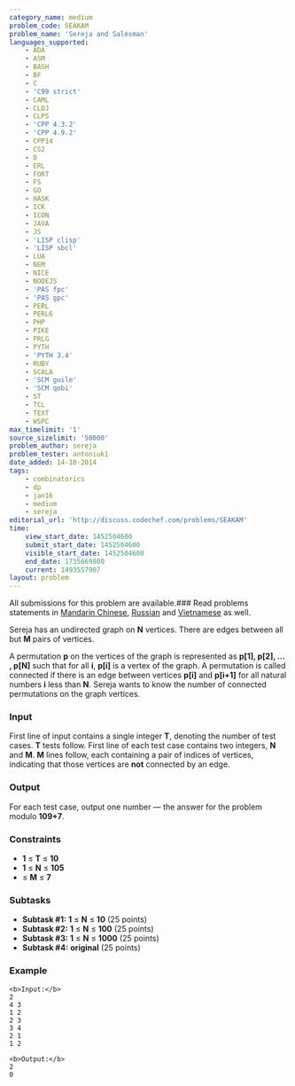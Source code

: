 ```yaml
---
category_name: medium
problem_code: SEAKAM
problem_name: 'Sereja and Salesman'
languages_supported:
    - ADA
    - ASM
    - BASH
    - BF
    - C
    - 'C99 strict'
    - CAML
    - CLOJ
    - CLPS
    - 'CPP 4.3.2'
    - 'CPP 4.9.2'
    - CPP14
    - CS2
    - D
    - ERL
    - FORT
    - FS
    - GO
    - HASK
    - ICK
    - ICON
    - JAVA
    - JS
    - 'LISP clisp'
    - 'LISP sbcl'
    - LUA
    - NEM
    - NICE
    - NODEJS
    - 'PAS fpc'
    - 'PAS gpc'
    - PERL
    - PERL6
    - PHP
    - PIKE
    - PRLG
    - PYTH
    - 'PYTH 3.4'
    - RUBY
    - SCALA
    - 'SCM guile'
    - 'SCM qobi'
    - ST
    - TCL
    - TEXT
    - WSPC
max_timelimit: '1'
source_sizelimit: '50000'
problem_author: sereja
problem_tester: antoniuk1
date_added: 14-10-2014
tags:
    - combinatorics
    - dp
    - jan16
    - medium
    - sereja
editorial_url: 'http://discuss.codechef.com/problems/SEAKAM'
time:
    view_start_date: 1452504600
    submit_start_date: 1452504600
    visible_start_date: 1452504600
    end_date: 1735669800
    current: 1493557907
layout: problem
---
```

All submissions for this problem are available.###  Read problems statements in [Mandarin Chinese](http://www.codechef.com/download/translated/JAN16/mandarin/SEAKAM.pdf), [Russian](http://www.codechef.com/download/translated/JAN16/russian/SEAKAM.pdf) and [Vietnamese](http://www.codechef.com/download/translated/JAN16/vietnamese/SEAKAM.pdf) as well.

Sereja has an undirected graph on **N** vertices. There are edges between all but **M** pairs of vertices.

A permutation **p** on the vertices of the graph is represented as **p\[1\], p\[2\], … , p\[N\]** such that for all **i**, **p\[i\]** is a vertex of the graph. A permutation is called connected if there is an edge between vertices **p\[i\]** and **p\[i+1\]** for all natural numbers **i** less than **N**. Sereja wants to know the number of connected permutations on the graph vertices.

### Input

First line of input contains a single integer **T**, denoting the number of test cases. **T** tests follow. First line of each test case contains two integers, **N** and **M**. **M** lines follow, each containing a pair of indices of vertices, indicating that those vertices are **not** connected by an edge.

### Output

For each test case, output one number — the answer for the problem modulo **109+7**.

### Constraints

- **1** ≤ **T** ≤  **10**
- **1** ≤ **N** ≤  **105**
- ≤ **M** ≤  **7**

### Subtasks

- **Subtask #1:**  **1** ≤ **N** ≤  **10**  (25 points)
- **Subtask #2:**  **1** ≤ **N** ≤  **100**  (25 points)
- **Subtask #3:**  **1** ≤ **N** ≤  **1000**  (25 points)
- **Subtask #4:**   **original**  (25 points)

### Example

```
<b>Input:</b>
2
4 3
1 2
2 3
3 4
2 1
1 2

<b>Output:</b>
2
0


```